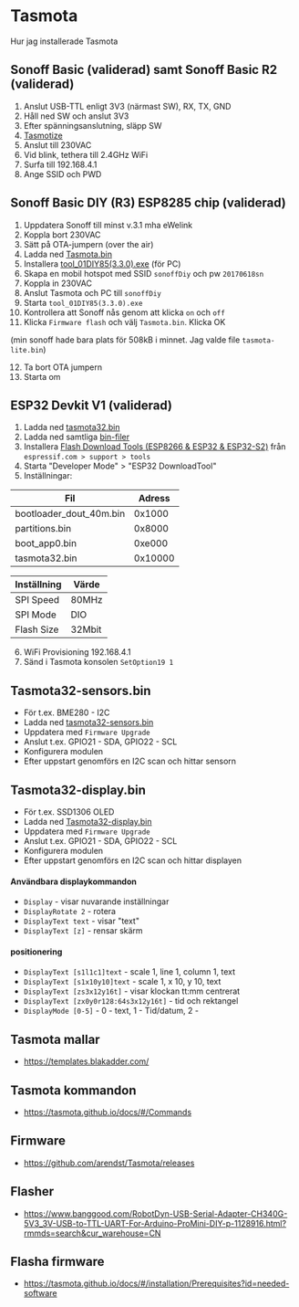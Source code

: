 # Tasmota
Hur jag installerade Tasmota

## Sonoff Basic (validerad) samt Sonoff Basic R2 (validerad)

1. Anslut USB-TTL enligt 3V3 (närmast SW), RX, TX, GND
2. Håll ned SW och anslut 3V3
3. Efter spänningsanslutning, släpp SW
4. <a href="https://github.com/tasmota/tasmotizer">Tasmotize</a>
5. Anslut till 230VAC
6. Vid blink, tethera till 2.4GHz WiFi
7. Surfa till 192.168.4.1
8. Ange SSID och PWD

## Sonoff Basic DIY (R3) ESP8285 chip (validerad)

1. Uppdatera Sonoff till minst v.3.1 mha eWelink
2. Koppla bort 230VAC
3. Sätt på OTA-jumpern (over the air)
4. Ladda ned <a href="https://github.com/arendst/Tasmota/releases">Tasmota.bin</a>
5. Installera <a href="https://github.com/itead/Sonoff_Devices_DIY_Tools/tree/master/tool">tool_01DIY85(3.3.0).exe</a> (för PC)
6. Skapa en mobil hotspot med SSID ```sonoffDiy``` och pw ```20170618sn```
7. Koppla in 230VAC
8. Anslut Tasmota och PC till ```sonoffDiy```
9. Starta ```tool_01DIY85(3.3.0).exe```
10. Kontrollera att Sonoff nås genom att klicka ```on``` och ```off```
11. Klicka ```Firmware flash``` och välj  ```Tasmota.bin```. Klicka OK

(min sonoff hade bara plats för 508kB i minnet. Jag valde file ```tasmota-lite.bin```)

12. Ta bort OTA jumpern
13. Starta om


## ESP32 Devkit V1 (validerad)

1. Ladda ned <a href="https://github.com/arendst/Tasmota/tree/firmware/firmware/tasmota32">tasmota32.bin</a>
2. Ladda ned samtliga <a href="https://github.com/arendst/Tasmota/tree/firmware/firmware/tasmota32/ESP32_needed_files">bin-filer</a>
3. Installera <a href="https://www.espressif.com/sites/default/files/tools/flash_download_tool_v3.8.5.zip">Flash Download Tools (ESP8266 & ESP32 & ESP32-S2)</a> från ```espressif.com > support > tools```
4. Starta "Developer Mode" > "ESP32 DownloadTool"
5. Inställningar:

| Fil | Adress |
|---|---|
| bootloader_dout_40m.bin | 0x1000 |
| partitions.bin | 0x8000 |
| boot_app0.bin | 0xe000 |
| tasmota32.bin | 0x10000 | 

| Inställning | Värde |
|---|---|
| SPI Speed | 80MHz |
| SPI Mode | DIO |
| Flash Size | 32Mbit |

6. WiFi Provisioning 192.168.4.1
7. Sänd i Tasmota konsolen ```SetOption19 1```

## Tasmota32-sensors.bin

* För t.ex. BME280 - I2C
* Ladda ned <a href="https://github.com/arendst/Tasmota/blob/firmware/firmware/tasmota32/tasmota32-sensors.bin">tasmota32-sensors.bin</a>
* Uppdatera med ```Firmware Upgrade```
* Anslut t.ex. GPIO21 - SDA, GPIO22 - SCL
* Konfigurera modulen
* Efter uppstart genomförs en I2C scan och hittar sensorn

## Tasmota32-display.bin

* För t.ex. SSD1306 OLED
* Ladda ned <a href="https://github.com/arendst/Tasmota/blob/firmware/firmware/tasmota32/tasmota32-display.bin">Tasmota32-display.bin</a>
* Uppdatera med ```Firmware Upgrade```
* Anslut t.ex. GPIO21 - SDA, GPIO22 - SCL
* Konfigurera modulen
* Efter uppstart genomförs en I2C scan och hittar displayen

#### Användbara displaykommandon

* ```Display``` - visar nuvarande inställningar
* ```DisplayRotate 2``` - rotera
* ```DisplayText text``` - visar "text"
* ```DisplayText [z]``` - rensar skärm
 
#### positionering

* ```DisplayText [s1l1c1]text``` - scale 1, line 1, column 1, text
* ```DisplayText [s1x10y10]text``` - scale 1, x 10, y 10, text
* ```DisplayText [zs3x12y16t]``` - visar klockan tt:mm centrerat
* ```DisplayText [zx0y0r128:64s3x12y16t]``` - tid och rektangel
* ```DisplayMode [0-5]``` - 0 - text, 1 - Tid/datum, 2 - 

## Tasmota mallar
* https://templates.blakadder.com/

## Tasmota kommandon
* https://tasmota.github.io/docs/#/Commands

## Firmware
* https://github.com/arendst/Tasmota/releases

## Flasher 
* https://www.banggood.com/RobotDyn-USB-Serial-Adapter-CH340G-5V3_3V-USB-to-TTL-UART-For-Arduino-ProMini-DIY-p-1128916.html?rmmds=search&cur_warehouse=CN

## Flasha firmware
* https://tasmota.github.io/docs/#/installation/Prerequisites?id=needed-software
